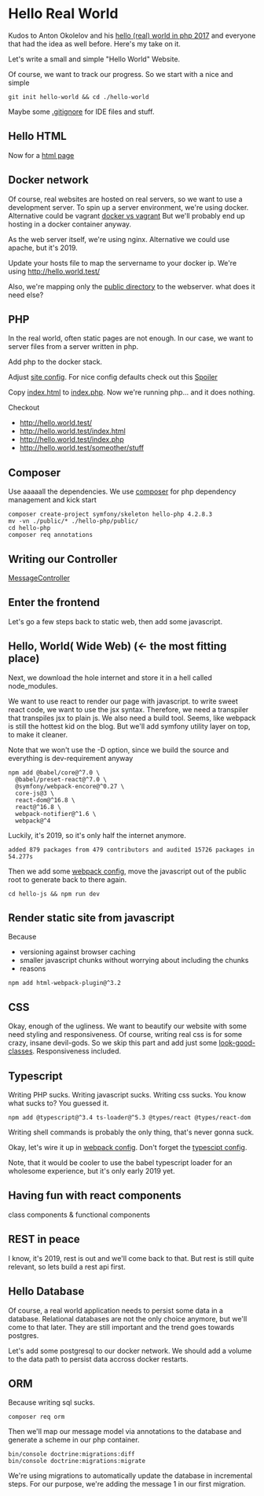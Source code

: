 # Hello Real World
Kudos to Anton Okolelov and his [hello (real) world in php 2017](https://kukuruku.co/post/hello-real-world-in-php-in-2017/)
and everyone that had the idea as well before. Here's my take on it.

Let's write a small and simple "Hello World" Website.

Of course, we want to track our progress. So we start with a nice and simple
~~~
git init hello-world && cd ./hello-world
~~~

Maybe some [.gitignore](.gitignore) for IDE files and stuff.

## Hello HTML
Now for a [html page](public/index.html)

## Docker network
Of course, real websites are hosted on real servers, so we want to use a development server.
To spin up a server environment, we're using docker. Alternative could be vagrant [docker vs vagrant](https://stackoverflow.com/questions/16647069/should-i-use-vagrant-or-docker-for-creating-an-isolated-environment)
But we'll probably end up hosting in a docker container anyway.

As the web server itself, we're using nginx. Alternative we could use apache, but it's 2019.

Update your hosts file to map the servername to your docker ip. We're using http://hello.world.test/

Also, we're mapping only the [public directory](public) to the webserver. what does it need else?

## PHP
In the real world, often static pages are not enough. In our case, we want to server files from a server written in php.

Add php to the docker stack.

Adjust [site config](develop/nginx/sites/hello-php.conf). For nice config defaults check out this [Spoiler](https://symfony.com/doc/current/setup/web_server_configuration.html)

Copy [index.html](public/index.html) to [index.php](public/index.php). Now we're running php... and it does nothing.

Checkout
* http://hello.world.test/
* http://hello.world.test/index.html
* http://hello.world.test/index.php
* http://hello.world.test/someother/stuff

## Composer
Use aaaaall the dependencies. We use [composer](https://getcomposer.org/) for php dependency management and kick start
~~~
composer create-project symfony/skeleton hello-php 4.2.8.3
mv -vn ./public/* ./hello-php/public/
cd hello-php
composer req annotations
~~~

## Writing our Controller
[MessageController](hello-php/src/Controller/MessageController.php)

## Enter the frontend
Let's go a few steps back to static web, then add some javascript.


## Hello, World( Wide Web) (<- the most fitting place)
Next, we download the hole internet and store it in a hell called node_modules.

We want to use react to render our page with javascript. to write sweet react code, we want to use the jsx syntax.
Therefore, we need a transpiler that transpiles jsx to plain js. We also need a build tool.
Seems, like webpack is still the hottest kid on the blog. But we'll add symfony utility layer on top, to make it cleaner.

Note that we won't use the -D option, since we build the source and everything is dev-requirement anyway
~~~
npm add @babel/core@^7.0 \
  @babel/preset-react@^7.0 \
  @symfony/webpack-encore@^0.27 \
  core-js@3 \
  react-dom@^16.8 \
  react@^16.8 \
  webpack-notifier@^1.6 \
  webpack@^4
~~~

Luckily, it's 2019, so it's only half the internet anymore.
~~~
added 879 packages from 479 contributors and audited 15726 packages in 54.277s
~~~

Then we add some [webpack config](hello-js/webpack.config.js), move the javascript out of the public root to generate back to there again.
~~~
cd hello-js && npm run dev
~~~

## Render static site from javascript
Because
* versioning against browser caching
* smaller javascript chunks without worrying about including the chunks
* reasons

~~~
npm add html-webpack-plugin@^3.2
~~~

## CSS
Okay, enough of the ugliness. We want to beautify our website with some need styling and responsiveness.
Of course, writing real css is for some crazy, insane devil-gods. So we skip this part and add just some
[look-good-classes](https://bulma.io/documentation/overview/start/). Responsiveness included.

## Typescript
Writing PHP sucks. Writing javascript sucks. Writing css sucks. You know what sucks to? You guessed it.

~~~
npm add @typescript@^3.4 ts-loader@^5.3 @types/react @types/react-dom
~~~
Writing shell commands is probably the only thing, that's never gonna suck.

Okay, let's wire it up in [webpack config](hello-js/webpack.config.js).
Don't forget the [typescipt config](hello-js/tsconfig.json).

Note, that it would be cooler to use the babel typescript loader for an wholesome experience, but it's only early 2019 yet.

## Having fun with react components
class components & functional components

## REST in peace
I know, it's 2019, rest is out and we'll come back to that. But rest is still quite relevant, so lets build a rest api first.

## Hello Database
Of course, a real world application needs to persist some data in a database. Relational databases are not the only choice
anymore, but we'll come to that later. They are still important and the trend goes towards postgres.

Let's add some postgresql to our docker network. We should add a volume to the data path to persist data accross docker restarts.

## ORM
Because writing sql sucks.
~~~
composer req orm
~~~

Then we'll map our message model via annotations to the database and generate a scheme in our php container.
~~~
bin/console doctrine:migrations:diff
bin/console doctrine:migrations:migrate
~~~
We're using migrations to automatically update the database in incremental steps. For our purpose,
we're adding the message 1 in our first migration.